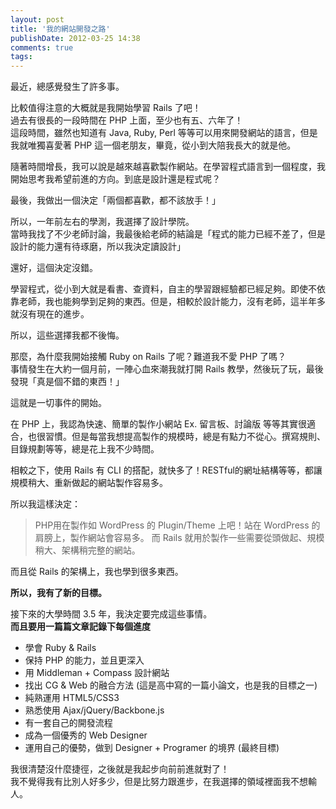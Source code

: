 ```yaml
---
layout: post
title: '我的網站開發之路'
publishDate: 2012-03-25 14:38
comments: true
tags: 
---
```



最近，總感覺發生了許多事。

比較值得注意的大概就是我開始學習 Rails 了吧！<br />
過去有很長的一段時間在 PHP 上面，至少也有五、六年了！<br />
這段時間，雖然也知道有 Java, Ruby, Perl 等等可以用來開發網站的語言，但是我就唯獨喜愛著 PHP 這一個老朋友，畢竟，從小到大陪我長大的就是他。

隨著時間增長，我可以說是越來越喜歡製作網站。在學習程式語言到一個程度，我開始思考我希望前進的方向。到底是設計還是程式呢？

<!--more-->

最後，我做出一個決定「兩個都喜歡，都不該放手！」

所以，一年前左右的學測，我選擇了設計學院。<br />
當時我找了不少老師討論，我最後給老師的結論是「程式的能力已經不差了，但是設計的能力還有待琢磨，所以我決定讀設計」

還好，這個決定沒錯。

學習程式，從小到大就是看書、查資料，自主的學習跟經驗都已經足夠。即使不依靠老師，我也能夠學到足夠的東西。但是，相較於設計能力，沒有老師，這半年多就沒有現在的進步。

所以，這些選擇我都不後悔。

那麼，為什麼我開始接觸 Ruby on Rails 了呢？難道我不愛 PHP 了嗎？<br />
事情發生在大約一個月前，一陣心血來潮我就打開 Rails 教學，然後玩了玩，最後發現「真是個不錯的東西！」

這就是一切事件的開始。

在 PHP 上，我認為快速、簡單的製作小網站 Ex. 留言板、討論版 等等其實很適合，也很習慣。但是每當我想提高製作的規模時，總是有點力不從心。撰寫規則、目錄規劃等等，總是花上我不少時間。

相較之下，使用 Rails 有 CLI 的搭配，就快多了！RESTful的網址結構等等，都讓規模稍大、重新做起的網站製作容易多。

所以我這樣決定：
> PHP用在製作如 WordPress 的 Plugin/Theme 上吧！站在 WordPress 的肩膀上，製作網站會容易多。
> 而 Rails 就用於製作一些需要從頭做起、規模稍大、架構稍完整的網站。

而且從 Rails 的架構上，我也學到很多東西。

**所以，我有了新的目標。**

接下來的大學時間 3.5 年，我決定要完成這些事情。<br />
**而且要用一篇篇文章記錄下每個進度**

* 學會 Ruby & Rails
* 保持 PHP 的能力，並且更深入
* 用 Middleman + Compass 設計網站
* 找出 CG & Web 的融合方法 
	(這是高中寫的一篇小論文，也是我的目標之一)
* 純熟運用 HTML5/CSS3
* 熟悉使用 Ajax/jQuery/Backbone.js
* 有一套自己的開發流程
* 成為一個優秀的 Web Designer
* 運用自己的優勢，做到 Designer + Programer 的境界
	(最終目標)

我很清楚沒什麼捷徑，之後就是我起步向前前進就對了！<br />
我不覺得我有比別人好多少，但是比努力跟進步，在我選擇的領域裡面我不想輸人。
